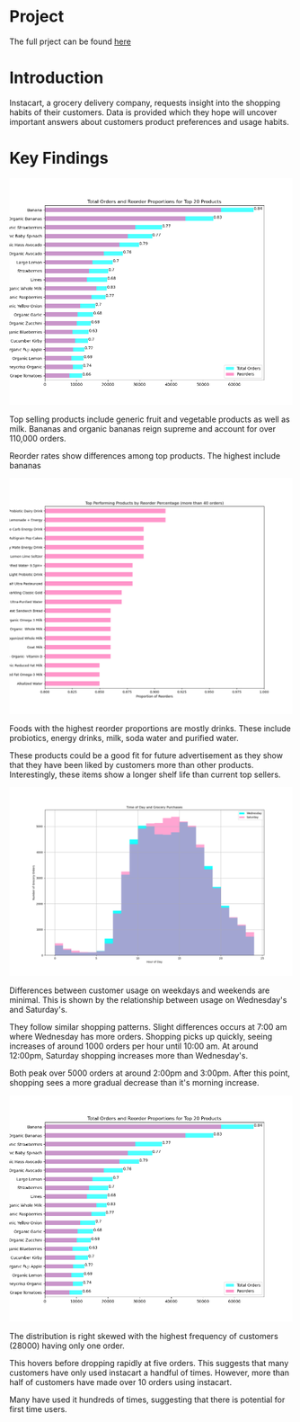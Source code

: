 # Project

The full prject can be found [here](instacart.ipynb)

# Introduction

Instacart, a grocery delivery company, requests insight into the shopping habits of their customers. Data is provided which they hope will uncover important answers about customers product preferences and usage habits.

# Key Findings

!['Top 20 most ordered products with reorder data'](pics/total_orders_reorders.png)

Top selling products include generic fruit and vegetable products as well as milk. Bananas and organic bananas reign supreme and account for over 110,000 orders. 

Reorder rates show differences among top products. The highest include bananas 

!['Top Performing Products by Reorder Percentage (more than 40 orders)'](pics/proportion_of_reorders.png)

Foods with the highest reorder proportions are mostly drinks. These include probiotics, energy drinks, milk, soda water and purified water. 

These products could be a good fit for future advertisement as they show that they have been liked by customers more than other products. Interestingly, these items show a longer shelf life than current top sellers.

!['Wed vs Sat'](pics/wednesday_vs_saturday.png)

Differences between customer usage on weekdays and weekends are minimal. This is shown by the relationship between usage on Wednesday's and Saturday's. 

They  follow similar shopping patterns. Slight differences occurs at 7:00 am where Wednesday has more orders. Shopping picks up quickly, seeing increases of around 1000 orders per hour until 10:00 am. At around 12:00pm, Saturday shopping increases more than Wednesday's. 

Both peak over 5000 orders at around 2:00pm and 3:00pm. After this point, shopping sees a more gradual decrease than it's morning increase.

!['Number of Orders per Customer'](pics/total_orders_reorders.png)

The distribution is right skewed with the highest frequency of customers (28000) having only one order. 

This hovers before dropping rapidly at five orders. This suggests that many customers have only used instacart a handful of times. However, more than half of customers have made over 10 orders using instacart.

Many have used it hundreds of times, suggesting that there is potential for first time users.